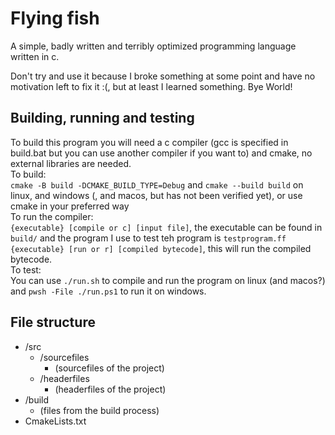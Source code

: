 # Flying fish
A simple, badly written and terribly optimized programming language written in c.

Don't try and use it because I broke something at some point and have no motivation left to 
fix it :(, but at least I learned something. Bye World!

## Building, running and testing
To build this program you will need a c compiler (gcc is specified in build.bat but you can use 
another compiler if you want to) and cmake, no external libraries are needed.\
To build:\
`cmake -B build -DCMAKE_BUILD_TYPE=Debug` and `cmake --build build` on linux, 
and windows (, and macos, but has not been verified yet), or use cmake in your preferred way\
To run the compiler:\
`{executable} [compile or c] [input file]`, the executable can be found in `build/` and the program
I use to test teh program is `testprogram.ff`\
`{executable} [run or r] [compiled bytecode]`, this will run the compiled bytecode.\
To test:\
You can use `./run.sh` to compile and run the program on linux (and macos?) and 
`pwsh -File ./run.ps1` to run it on windows.

## File structure
- /src
    - /sourcefiles
        - (sourcefiles of the project)
    - /headerfiles
        - (headerfiles of the project)
- /build
    - (files from the build process)
- CmakeLists.txt

